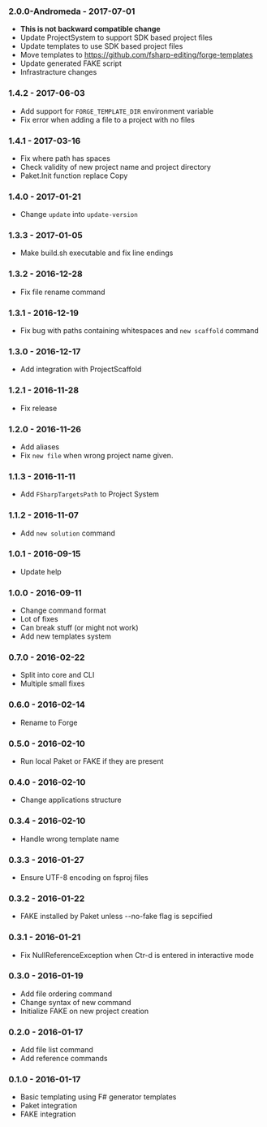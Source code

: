 ### 2.0.0-Andromeda - 2017-07-01
* **This is not backward compatible change**
* Update ProjectSystem to support SDK based project files
* Update templates to use SDK based project files
* Move templates to https://github.com/fsharp-editing/forge-templates
* Update generated FAKE script
* Infrastracture changes

### 1.4.2 - 2017-06-03
* Add support for `FORGE_TEMPLATE_DIR` environment variable
* Fix error when adding a file to a project with no files

### 1.4.1 - 2017-03-16
* Fix where path has spaces
* Check validity of new project name and project directory
* Paket.Init function replace Copy

### 1.4.0 - 2017-01-21
* Change `update` into `update-version`

### 1.3.3 - 2017-01-05
* Make build.sh executable and fix line endings

### 1.3.2 - 2016-12-28
* Fix file rename command

### 1.3.1 - 2016-12-19
* Fix bug with paths containing whitespaces and `new scaffold` command

### 1.3.0 - 2016-12-17
* Add integration with ProjectScaffold

### 1.2.1 - 2016-11-28
* Fix release

### 1.2.0 - 2016-11-26
* Add aliases
* Fix `new file` when wrong project name given.

### 1.1.3 - 2016-11-11
* Add `FSharpTargetsPath` to Project System

### 1.1.2 - 2016-11-07
* Add `new solution` command

### 1.0.1 - 2016-09-15
* Update help

### 1.0.0 - 2016-09-11
* Change command format
* Lot of fixes
* Can break stuff (or might not work)
* Add new templates system

### 0.7.0 - 2016-02-22
* Split into core and CLI
* Multiple small fixes

### 0.6.0 - 2016-02-14
* Rename to Forge

### 0.5.0 - 2016-02-10
* Run local Paket or FAKE if they are present

### 0.4.0 - 2016-02-10
* Change applications structure

### 0.3.4 - 2016-02-10
* Handle wrong template name

### 0.3.3 - 2016-01-27
* Ensure UTF-8 encoding on fsproj files

### 0.3.2 - 2016-01-22
* FAKE installed by Paket unless --no-fake flag is sepcified

### 0.3.1 - 2016-01-21
* Fix NullReferenceException when Ctr-d is entered in interactive mode

### 0.3.0 - 2016-01-19
* Add file ordering command
* Change syntax of new command
* Initialize FAKE on new project creation

### 0.2.0 - 2016-01-17
* Add file list command
* Add reference commands

### 0.1.0 - 2016-01-17
* Basic templating using F# generator templates
* Paket integration
* FAKE integration
